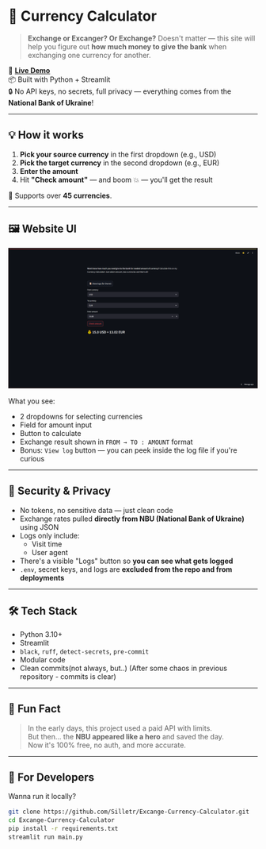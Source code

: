 # 💸 Currency Calculator

> **Exchange or Excanger? Or Exchange?** Doesn't matter — this site will help you figure out **how much money to give the bank** when exchanging one currency for another.

🧮 **[Live Demo](https://excange-currency.streamlit.app/)**  
📦 Built with Python + Streamlit  
🔒 No API keys, no secrets, full privacy — everything comes from the **National Bank of Ukraine**!

---

## 💡 How it works

1. **Pick your source currency** in the first dropdown (e.g., USD)
2. **Pick the target currency** in the second dropdown (e.g., EUR)
3. **Enter the amount**
4. Hit **"Check amount"** — and boom 💥 — you'll get the result

🎯 Supports over **45 currencies**.

---

## 🖼 Website UI

![UI Screenshot](images/site_ui.png)

What you see:

- 2 dropdowns for selecting currencies  
- Field for amount input  
- Button to calculate  
- Exchange result shown in `FROM → TO : AMOUNT` format  
- Bonus: `View log` button — you can peek inside the log file if you're curious

---

## 🔐 Security & Privacy

- No tokens, no sensitive data — just clean code
- Exchange rates pulled **directly from NBU (National Bank of Ukraine)** using JSON
- Logs only include:
  - Visit time
  - User agent  
- There's a visible "Logs" button so **you can see what gets logged**
- `.env`, secret keys, and logs are **excluded from the repo and from deployments**

---

## 🛠 Tech Stack

- Python 3.10+
- Streamlit
- `black`, `ruff`, `detect-secrets`, `pre-commit`
- Modular code
- Clean commits(not always, but..) (After some chaos in previous repository - commits is clear)

---

## 🧠 Fun Fact

> In the early days, this project used a paid API with limits.  
> But then… the **NBU appeared like a hero** and saved the day.  
> Now it's 100% free, no auth, and more accurate.

---

## 👷 For Developers

Wanna run it locally?

```bash
git clone https://github.com/Silletr/Excange-Currency-Calculator.git
cd Excange-Currency-Calculator
pip install -r requirements.txt
streamlit run main.py
```
